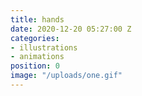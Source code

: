 ```yaml
---
title: hands
date: 2020-12-20 05:27:00 Z
categories:
- illustrations
- animations
position: 0
image: "/uploads/one.gif"
---
```


